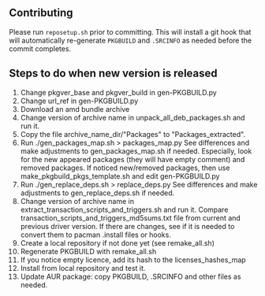 ## Contributing

Please run `reposetup.sh` prior to committing. This will install a git hook
that will automatically re-generate `PKGBUILD` and `.SRCINFO` as needed
before the commit completes.

## Steps to do when new version is released
1. Change pkgver_base and pkgver_build in gen-PKGBUILD.py
2. Change url_ref in gen-PKGBUILD.py
3. Download an amd bundle archive
4. Change version of archive name in unpack_all_deb_packages.sh and run it.
5. Copy the file archive_name_dir/"Packages" to "Packages_extracted".
6. Run ./gen_packages_map.sh > packages_map.py
   See differences and make adjustments to gen_packages_map.sh if needed. Especially, look for the new appeared packages (they will have empty comment) and removed packages. If noticed new/removed packages, then use make_pkgbuild_pkgs_template.sh and edit gen-PKGBUILD.py
7. Run ./gen_replace_deps.sh > replace_deps.py
   See differences and make adjustments to gen_replace_deps.sh if needed.
8. Change version of archive name in extract_transaction_scripts_and_triggers.sh and run it.
Compare transaction_scripts_and_triggers_md5sums.txt file from current and previous driver version. If there are changes, see if it is needed to convert them to pacman .install files or hooks.
9. Create a local repository if not done yet (see remake_all.sh)
10. Regenerate PKGBUILD with remake_all.sh
11. If you notice empty licence, add its hash to the licenses_hashes_map
12. Install from local repository and test it.
13. Update AUR package: copy PKGBUILD, .SRCINFO and other files as needed.
